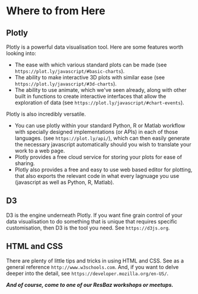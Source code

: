 # Where to from Here

## Plotly

Plotly is a powerful data visualisation tool.  Here are some features worth looking into:

* The ease with which various standard plots can be made \(see `https://plot.ly/javascript/#basic-charts`\).
* The ability to make interactive 3D plots with similar ease \(see `https://plot.ly/javascript/#3d-charts`\).
* The ability to use animate, which we've seen already, along with other built in functions to create interactive interfaces that allow the exploration of data \(see `https://plot.ly/javascript/#chart-events`\).

Plotly is also incredibly versatile.

* You can use plotly within your standard Python, R or Matlab workflow with specially designed implementations \(or APIs\) in each of those languages. \(see `https://plot.ly/api/`\), which can then easily generate the necessary javascript automatically should you wish to translate your work to a web page.
* Plotly provides a free cloud service for storing your plots for ease of sharing.
* Plotly also provides a free and easy to use web based editor for plotting, that also exports the relevant code in what every lagnuage you use \(javascript as well as Python, R, Matlab\).

## D3

D3 is the engine underneath Plotly.  If you want fine grain control of your data visualisation to do something that is unique that requires specific customisation, then D3 is the tool you need.  See `https://d3js.org`.



## HTML and CSS

There are plenty of little tips and tricks in using HTML and CSS.  See as a general reference `http://www.w3schools.com`.  And, if you want to delve deeper into the detail, see `https://developer.mozilla.org/en-US/`.



_**And of course, come to one of our ResBaz workshops or meetups.**_



